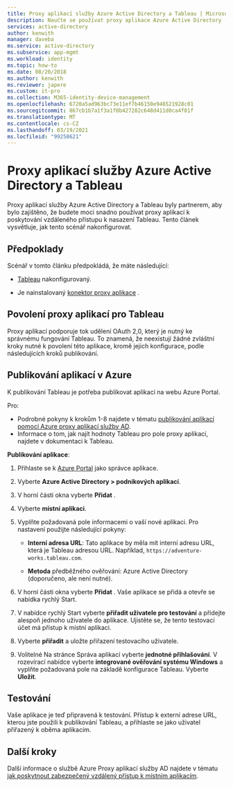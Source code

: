 ```yaml
---
title: Proxy aplikací služby Azure Active Directory a Tableau | Microsoft Docs
description: Naučte se používat proxy aplikace Azure Active Directory (Azure AD) k poskytnutí vzdáleného přístupu k nasazení Tableau.
services: active-directory
author: kenwith
manager: daveba
ms.service: active-directory
ms.subservice: app-mgmt
ms.workload: identity
ms.topic: how-to
ms.date: 08/20/2018
ms.author: kenwith
ms.reviewer: japere
ms.custom: it-pro
ms.collection: M365-identity-device-management
ms.openlocfilehash: 6720a5ad963bc73e11ef7b46150e946521928c01
ms.sourcegitcommit: 867cb1b7a1f3a1f0b427282c648d411d0ca4f81f
ms.translationtype: MT
ms.contentlocale: cs-CZ
ms.lasthandoff: 03/19/2021
ms.locfileid: "99258621"
---
```

# <a name="azure-active-directory-application-proxy-and-tableau"></a>Proxy aplikací služby Azure Active Directory a Tableau 

Proxy aplikací služby Azure Active Directory a Tableau byly partnerem, aby bylo zajištěno, že budete moci snadno používat proxy aplikací k poskytování vzdáleného přístupu k nasazení Tableau. Tento článek vysvětluje, jak tento scénář nakonfigurovat.  

## <a name="prerequisites"></a>Předpoklady 

Scénář v tomto článku předpokládá, že máte následující:

- [Tableau](https://onlinehelp.tableau.com/current/server/en-us/proxy.htm#azure) nakonfigurovaný. 

- Je nainstalovaný [konektor proxy aplikace](application-proxy-add-on-premises-application.md) . 

 
## <a name="enabling-application-proxy-for-tableau"></a>Povolení proxy aplikací pro Tableau 

Proxy aplikací podporuje tok udělení OAuth 2,0, který je nutný ke správnému fungování Tableau. To znamená, že neexistují žádné zvláštní kroky nutné k povolení této aplikace, kromě jejich konfigurace, podle následujících kroků publikování.


## <a name="publish-your-applications-in-azure"></a>Publikování aplikací v Azure 

K publikování Tableau je potřeba publikovat aplikaci na webu Azure Portal.

Pro:

- Podrobné pokyny k krokům 1-8 najdete v tématu [publikování aplikací pomocí Azure proxy aplikací služby AD](application-proxy-add-on-premises-application.md). 
- Informace o tom, jak najít hodnoty Tableau pro pole proxy aplikací, najdete v dokumentaci k Tableau.  

**Publikování aplikace**: 


1. Přihlaste se k [Azure Portal](https://portal.azure.com) jako správce aplikace. 

2. Vyberte **Azure Active Directory > podnikových aplikací**. 

3. V horní části okna vyberte **Přidat** . 

4. Vyberte **místní aplikaci**. 

5. Vyplňte požadovaná pole informacemi o vaší nové aplikaci. Pro nastavení použijte následující pokyny: 

    - **Interní adresa URL**: Tato aplikace by měla mít interní adresu URL, která je Tableau adresou URL. Například, `https://adventure-works.tableau.com`. 

    - **Metoda** předběžného ověřování: Azure Active Directory (doporučeno, ale není nutné). 

6. V horní části okna vyberte **Přidat** . Vaše aplikace se přidá a otevře se nabídka rychlý Start. 

7. V nabídce rychlý Start vyberte **přiřadit uživatele pro testování** a přidejte alespoň jednoho uživatele do aplikace. Ujistěte se, že tento testovací účet má přístup k místní aplikaci. 

8. Vyberte **přiřadit** a uložte přiřazení testovacího uživatele. 

9. Volitelné Na stránce Správa aplikací vyberte **jednotné přihlašování**. V rozevírací nabídce vyberte **integrované ověřování systému Windows** a vyplňte požadovaná pole na základě konfigurace Tableau. Vyberte **Uložit**. 

 

## <a name="testing"></a>Testování 

Vaše aplikace je teď připravená k testování. Přístup k externí adrese URL, kterou jste použili k publikování Tableau, a přihlaste se jako uživatel přiřazený k oběma aplikacím.



## <a name="next-steps"></a>Další kroky

Další informace o službě Azure Proxy aplikací služby AD najdete v tématu [jak poskytnout zabezpečený vzdálený přístup k místním aplikacím](application-proxy.md).

